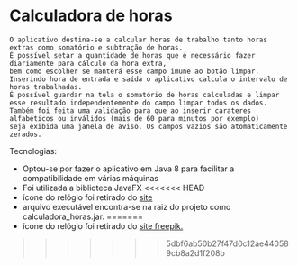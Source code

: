 # Calculadora de horas

    O aplicativo destina-se a calcular horas de trabalho tanto horas extras como somatório e subtração de horas. 
    É possível setar a quantidade de horas que é necessário fazer diariamente para cálculo da hora extra,
    bem como escolher se manterá esse campo imune ao botão limpar. 
    Inserindo hora de entrada e saída o aplicativo calcula o intervalo de horas trabalhadas.
    É possível guardar na tela o somatório de horas calculadas e limpar esse resultado independentemente do campo limpar todos os dados.
    Também foi feita uma validação para que ao inserir carateres alfabéticos ou inválidos (mais de 60 para minutos por exemplo) 
    seja exibida uma janela de aviso. Os campos vazios são atomaticamente zerados.

Tecnologias:
- Optou-se por fazer o aplicativo em Java 8 para facilitar a compatibilidade em várias máquinas
- Foi utilizada a biblioteca JavaFX
<<<<<<< HEAD
- ícone do relógio foi retirado do [site](https://www.flaticon.com/free-icons/clock)
- arquivo executável encontra-se na raiz do projeto como calculadora_horas.jar.
=======
- ícone do relógio foi retirado do [site freepik.](https://www.flaticon.com/free-icons/clock)

>>>>>>> 5dbf6ab50b27f47d0c12ae440589cb8a2d1f208b
